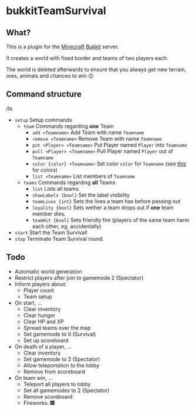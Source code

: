# bukkitTeamSurvival


What?
-----

This is a plugin for the [Minecraft]("http://minecraft.net") [Bukkit]("http://bukkit.org") server.

It creates a world with fixed border and teams of two players each.

The world is deleted afterwards to ensure that you always get new terrain, ores, animals and chances to win :wink:

Command structure
-----------------

*/ts*

- `setup` Setup commands
	- `team` Commands regarding **one** Team
		- `add <Teamname>` Add Team with name `Teamname`
		- `remove <Teamname>` Remove Team with name `Teamname`
		- `put <Player> <Teamname>` Put Player named `Player` into `Teamname`
		- `pull <Player> <Teamname>` Pull Player named `Player` out of `Teamname`
		- `color {color} <Teamname>` Set color `color` for `Teamname` (see [this]("http://minecraft.gamepedia.com/Formatting_codes") for colors)
		- `list <Teamname>` List members of `Teamname`
	- `teams` Commands regarding **all** Teams
		- `list` Lists all teams
		- `showLabels {bool}` Set the label visibility
		- `teamLives {int}` Sets the lives a team has before passing out
		- `loyality {bool}` Sets wether a team drops out if **one** team member dies.
		- `teamHit {bool}` Sets friendly fire (players of the same team harm each other, eg. accidentally)
- `start` Start the Team Survival!
- `stop` Terminate Team Survival round.

Todo
----

- Automatic world generation
- Restrict players after join to gamemode 2 (Spectator)
- Inform players about:
	- Player count
	- Team setup
- On start, ...
	- Clear inventory
	- Clear hunger
	- Clear HP and XP
	- Spread teams over the map
	- Set gamemode to 0 (Survival)
	- Set up scoreboard
- On death of a player, ...
	- Clear inventory
	- Set gamemode to 2 (Spectator)
	- Allow teleportation to the lobby
	- Remove from scoreboard
- On team win, ...
	- Teleport all players to lobby
	- Set all gamemodes to 2 (Spectator)
	- Remove scoreboard
	- Fireworks. :fireworks:
